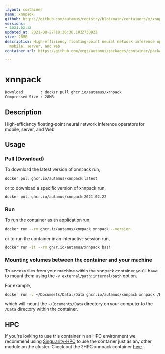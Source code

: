 ```yaml
---
layout: container
name: xnnpack
github: https://github.com/autamus/registry/blob/main/containers/x/xnnpack/spack.yaml
versions:
- 2021.02.22
updated_at: 2021-08-27T18:36:36.183273092Z
size: 28MB
description: High-efficiency floating-point neural network inference operators for
  mobile, server, and Web
container_url: https://github.com/orgs/autamus/packages/container/package/xnnpack

---
```

# xnnpack
```bash 
Download        : docker pull ghcr.io/autamus/xnnpack
Compressed Size : 28MB
```

## Description
High-efficiency floating-point neural network inference operators for mobile, server, and Web

## Usage
### Pull (Download)
To download the latest version of xnnpack run,

```bash
docker pull ghcr.io/autamus/xnnpack:latest
```

or to download a specific version of xnnpack run,

```bash
docker pull ghcr.io/autamus/xnnpack:2021.02.22
```
### Run
To run the container as an application run,
```bash
docker run --rm ghcr.io/autamus/xnnpack xnnpack --version
```

or to run the container in an interactive session run,
```bash
docker run -it --rm ghcr.io/autamus/xnnpack bash
```

### Mounting volumes between the container and your machine
To access files from your machine within the xnnpack container you'll have to mount them using the `-v external/path:internal/path` option.

For example,
```bash
docker run -v ~/Documents/Data:/Data ghcr.io/autamus/xnnpack xnnpack /Data/myData.csv
```
which will mount the `~/Documents/Data` directory on your computer to the `/Data` directory within the container.

## HPC
If you're looking to use this container in an HPC environment we recommend using [Singularity-HPC](https://singularity-hpc.readthedocs.io) to use the container just as any other module on the cluster. Check out the SHPC xnnpack container [here](https://singularityhub.github.io/singularity-hpc/r/ghcr.io-autamus-xnnpack/).